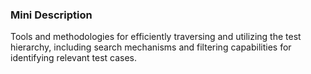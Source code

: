 ### Mini Description

Tools and methodologies for efficiently traversing and utilizing the test hierarchy, including search mechanisms and filtering capabilities for identifying relevant test cases.
